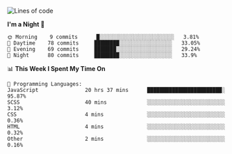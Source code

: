 <!--START_SECTION:waka-->
![Lines of code](https://img.shields.io/badge/From%20Hello%20World%20I%27ve%20Written-465186%20lines%20of%20code-blue)

**I'm a Night 🦉** 

```text
🌞 Morning    9 commits      █░░░░░░░░░░░░░░░░░░░░░░░░   3.81% 
🌆 Daytime    78 commits     ████████░░░░░░░░░░░░░░░░░   33.05% 
🌃 Evening    69 commits     ███████░░░░░░░░░░░░░░░░░░   29.24% 
🌙 Night      80 commits     ████████░░░░░░░░░░░░░░░░░   33.9%

```


📊 **This Week I Spent My Time On** 

```text
💬 Programming Languages: 
JavaScript               20 hrs 37 mins      ████████████████████████░   95.87% 
SCSS                     40 mins             ░░░░░░░░░░░░░░░░░░░░░░░░░   3.12% 
CSS                      4 mins              ░░░░░░░░░░░░░░░░░░░░░░░░░   0.36% 
HTML                     4 mins              ░░░░░░░░░░░░░░░░░░░░░░░░░   0.32% 
Other                    2 mins              ░░░░░░░░░░░░░░░░░░░░░░░░░   0.16%

```


<!--END_SECTION:waka-->
